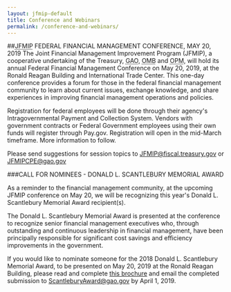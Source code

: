 ```yaml
---
layout: jfmip-default
title: Conference and Webinars
permalink: /conference-and-webinars/
---
```


##<abbr title="Joint Financial Management Improvement Program">JFMIP</abbr> FEDERAL FINANCIAL MANAGEMENT CONFERENCE, MAY 20, 2019
The Joint Financial Management Improvement Program (JFMIP), a cooperative undertaking of the Treasury, <abbr title="Government Accountability Office">GAO</abbr>, <abbr title="Office of Management and Budget">OMB</abbr> and <abbr title="Office of Personnel Management">OPM</abbr>, will hold its annual Federal Financial Management Conference on May 20, 2019, at the Ronald Reagan Building and International Trade Center. This one-day conference provides a forum for those in the federal financial management community to learn about current issues, exchange knowledge, and share experiences in improving financial management operations and policies.

Registration for federal employees will be done through their agency's Intragovernmental Payment and Collection System. Vendors with government contracts or Federal Government employees using their own funds will register through Pay.gov. Registration will open in the mid-March timeframe. More information to follow.

Please send suggestions for session topics to [JFMIP@fiscal.treasury.gov](JFMIP@fiscal.treasury.gov) or [JFMIPCPE@gao.gov](JFMIPCPE@gao.gov)

###CALL FOR NOMINEES - DONALD L. SCANTLEBURY MEMORIAL AWARD

As a reminder to the financial management community, at the upcoming JFMIP conference on May 20, we will be recognizing this year's Donald L. Scantlebury Memorial Award recipient(s).

The Donald L. Scantlebury Memorial Award is presented at the conference to recognize senior financial management executives who, through outstanding and continuous leadership in financial management, have been principally responsible for significant cost savings and efficiency improvements in the government.

If you would like to nominate someone for the 2018 Donald L. Scantlebury Memorial Award, to be presented on May 20, 2019 at the Ronald Reagan Building, please read and complete [this brochure]({{site.baseurl}}/assets/files/2018-Donald-L.-Scantlebury-Memorial-Award.pdf) and email the completed submission to [ScantleburyAward@gao.gov](ScantleburyAward@gao.gov) by April 1, 2019.
